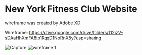 # New York Fitness Club Website 



wireframe was created by Adobe XD

Wireframe: https://drive.google.com/drive/folders/112izV-sDAaHhXmFA8ip1RqqD1NoRnX5y?usp=sharing

![Capture](https://user-images.githubusercontent.com/64512943/108455872-0bb64c00-723d-11eb-8f3b-6ca66e1b5137.PNG)
![wireframe 1](https://user-images.githubusercontent.com/64512943/108455880-0f49d300-723d-11eb-91eb-dbb48b27c5ef.png)

